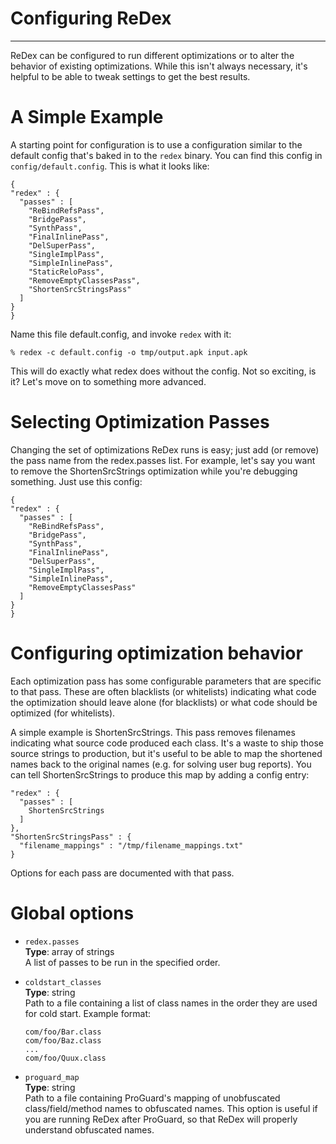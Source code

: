 # Configuring ReDex
-----------------

ReDex can be configured to run different optimizations or to alter the behavior
of existing optimizations.  While this isn't always necessary, it's helpful to
be able to tweak settings to get the best results.

# A Simple Example

A starting point for configuration is to use a configuration similar to the
default config that's baked in to the `redex` binary.  You can find this config
in `config/default.config`.  This is what it looks like:

```
{
"redex" : {
  "passes" : [
    "ReBindRefsPass",
    "BridgePass",
    "SynthPass",
    "FinalInlinePass",
    "DelSuperPass",
    "SingleImplPass",
    "SimpleInlinePass",
    "StaticReloPass",
    "RemoveEmptyClassesPass",
    "ShortenSrcStringsPass"
  ]
}
}
```

Name this file default.config, and invoke `redex` with it:

```
% redex -c default.config -o tmp/output.apk input.apk
```

This will do exactly what redex does without the config.  Not so exciting, is
it?  Let's move on to something more advanced.

# Selecting Optimization Passes

Changing the set of optimizations ReDex runs is easy; just add (or remove) the
pass name from the redex.passes list.  For example, let's say you want to remove
the ShortenSrcStrings optimization while you're debugging something.  Just use
this config:

```
{
"redex" : {
  "passes" : [
    "ReBindRefsPass",
    "BridgePass",
    "SynthPass",
    "FinalInlinePass",
    "DelSuperPass",
    "SingleImplPass",
    "SimpleInlinePass",
    "RemoveEmptyClassesPass"
  ]
}
}
```

# Configuring optimization behavior

Each optimization pass has some configurable parameters that are specific to
that pass.  These are often blacklists (or whitelists) indicating what code the
optimization should leave alone (for blacklists) or what code should be
optimized (for whitelists).

A simple example is ShortenSrcStrings.  This pass removes filenames indicating
what source code produced each class.  It's a waste to ship those source strings
to production, but it's useful to be able to map the shortened names back to the
original names (e.g. for solving user bug reports).  You can tell
ShortenSrcStrings to produce this map by adding a config entry:

```
"redex" : {
  "passes" : [
    ShortenSrcStrings
  ]
},
"ShortenSrcStringsPass" : {
  "filename_mappings" : "/tmp/filename_mappings.txt"
}
```

Options for each pass are documented with that pass.

# Global options

* `redex.passes`  
   **Type**: array of strings  
   A list of passes to be run in the specified order.

* `coldstart_classes`  
   **Type**: string  
   Path to a file containing a list of class names in the order they are used
   for cold start.  Example format:  
   ```
   com/foo/Bar.class
   com/foo/Baz.class
   ...
   com/foo/Quux.class
   ```

* `proguard_map`  
   **Type**: string  
   Path to a file containing ProGuard's mapping of unobfuscated
   class/field/method names to obfuscated names.  This option is useful if you
   are running ReDex after ProGuard, so that ReDex will properly understand
   obfuscated names.
